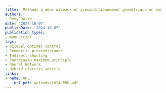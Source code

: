 ```yaml
---
title:  Méthode à deux niveaux et préconditionnement géométrique en contrôle optimal. Application au problème de répartition de couple des véhicules hybrides électriques.
authors:
- Rémy Dutto
date: '2024-10-07'
publishDate: '2024-10-07'
publication_types:
- manuscript
tags:
- Bilevel optimal control
- Geometric preconditioner
- Indirect shooting
- Pontryagin maximum principle
- Neural Network
- Hybrid electric vehicle
links:
- name: URL
    url_pdf: uploads/2024_PhD.pdf
---
```

